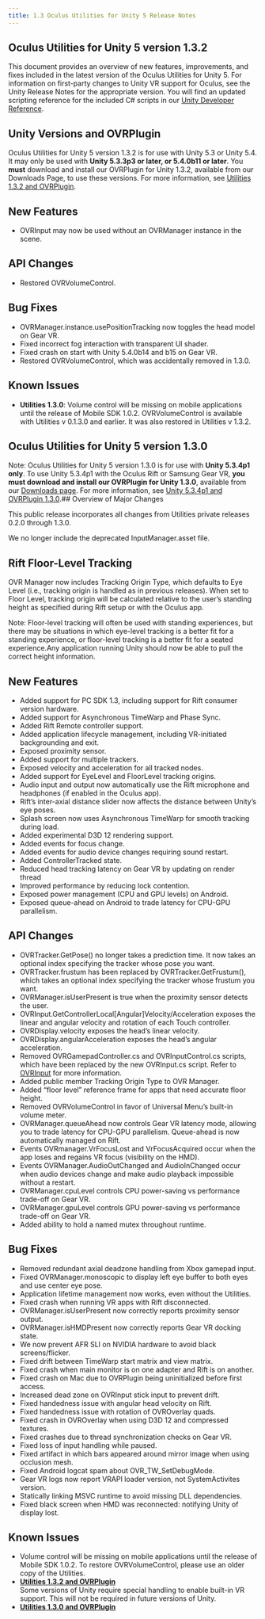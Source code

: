 ```yaml
---
title: 1.3 Oculus Utilities for Unity 5 Release Notes
---
```

## Oculus Utilities for Unity 5 version 1.3.2

This document provides an overview of new features, improvements, and fixes included in the latest version of the Oculus Utilities for Unity 5. For information on first-party changes to Unity VR support for Oculus, see the Unity Release Notes for the appropriate version. You will find an updated scripting reference for the included C# scripts in our [Unity Developer Reference](/documentation/game-engines/latest/concepts/book-unity-reference/).

## Unity Versions and OVRPlugin

Oculus Utilities for Unity 5 version 1.3.2 is for use with Unity 5.3 or Unity 5.4. It may only be used with **Unity 5.3.3p3 or later, or 5.4.0b11 or later**. You **must** download and install our OVRPlugin for Unity 1.3.2, available from our Downloads Page, to use these versions. For more information, see [Utilities 1.3.2 and OVRPlugin](/documentation/unity/latest/concepts/release-archive-unity-ovrplugin-132/ "Some versions of Unity require special handling to enable built-in VR support. This will not be required in future versions of Unity.").

## New Features

* OVRInput may now be used without an OVRManager instance in the scene.
## API Changes

* Restored OVRVolumeControl.
## Bug Fixes

* OVRManager.instance.usePositionTracking now toggles the head model on Gear VR.
* Fixed incorrect fog interaction with transparent UI shader.
* Fixed crash on start with Unity 5.4.0b14 and b15 on Gear VR.
* Restored OVRVolumeControl, which was accidentally removed in 1.3.0.
## Known Issues

* **Utilities 1.3.0**: Volume control will be missing on mobile applications until the release of Mobile SDK 1.0.2. OVRVolumeControl is available with Utilities v 0.1.3.0 and earlier. It was also restored in Utilities v 1.3.2.
## Oculus Utilities for Unity 5 version 1.3.0

Note: Oculus Utilities for Unity 5 version 1.3.0 is for use with **Unity 5.3.4p1 only**. To use Unity 5.3.4p1 with the Oculus Rift or Samsung Gear VR, **you must download and install our OVRPlugin for Unity 1.3.0**, available from our [Downloads page](/downloads/). For more information, see [Unity 5.3.4p1 and OVRPlugin 1.3.0](/documentation/unity/latest/concepts/release-archive-unity-ovrplugin-132/ "Some versions of Unity require special handling to enable built-in VR support. This will not be required in future versions of Unity.").## Overview of Major Changes

This public release incorporates all changes from Utilities private releases 0.2.0 through 1.3.0. 

We no longer include the deprecated InputManager.asset file.

## Rift Floor-Level Tracking

OVR Manager now includes Tracking Origin Type, which defaults to Eye Level (i.e., tracking origin is handled as in previous releases). When set to Floor Level, tracking origin will be calculated relative to the user’s standing height as specified during Rift setup or with the Oculus app.

Note: Floor-level tracking will often be used with standing experiences, but there may be situations in which eye-level tracking is a better fit for a standing experience, or floor-level tracking is a better fit for a seated experience.Any application running Unity should now be able to pull the correct height information.

## New Features

* Added support for PC SDK 1.3, including support for Rift consumer version hardware.
* Added support for Asynchronous TimeWarp and Phase Sync.
* Added Rift Remote controller support.
* Added application lifecycle management, including VR-initiated backgrounding and exit.
* Exposed proximity sensor.
* Added support for multiple trackers.
* Exposed velocity and acceleration for all tracked nodes.
* Added support for EyeLevel and FloorLevel tracking origins.
* Audio input and output now automatically use the Rift microphone and headphones (if enabled in the Oculus app).
* Rift’s inter-axial distance slider now affects the distance between Unity’s eye poses.
* Splash screen now uses Asynchronous TimeWarp for smooth tracking during load.
* Added experimental D3D 12 rendering support.
* Added events for focus change.
* Added events for audio device changes requiring sound restart.
* Added ControllerTracked state.
* Reduced head tracking latency on Gear VR by updating on render thread
* Improved performance by reducing lock contention.
* Exposed power management (CPU and GPU levels) on Android.
* Exposed queue-ahead on Android to trade latency for CPU-GPU parallelism.
## API Changes

* OVRTracker.GetPose() no longer takes a prediction time. It now takes an optional index specifying the tracker whose pose you want.
* OVRTracker.frustum has been replaced by OVRTracker.GetFrustum(), which takes an optional index specifying the tracker whose frustum you want.
* OVRManager.isUserPresent is true when the proximity sensor detects the user.
* OVRInput.GetControllerLocal[Angular]Velocity/Acceleration exposes the linear and angular velocity and rotation of each Touch controller.
* OVRDisplay.velocity exposes the head’s linear velocity.
* OVRDisplay.angularAcceleration exposes the head’s angular acceleration.
* Removed OVRGamepadController.cs and OVRInputControl.cs scripts, which have been replaced by the new OVRInput.cs script. Refer to [OVRInput](/documentation/unity/latest/concepts/unity-ovrinput/#unity-ovrinput "OVRInput exposes a unified input API for multiple controller types.") for more information.
* Added public member Tracking Origin Type to OVR Manager.
* Added “floor level” reference frame for apps that need accurate floor height.
* Removed OVRVolumeControl in favor of Universal Menu’s built-in volume meter.
* OVRManager.queueAhead now controls Gear VR latency mode, allowing you to trade latency for CPU-GPU parallelism. Queue-ahead is now automatically managed on Rift.
* Events OVRmanager.VrFocusLost and VrFocusAcquired occur when the app loses and regains VR focus (visibility on the HMD).
* Events OVRManager.AudioOutChanged and AudioInChanged occur when audio devices change and make audio playback impossible without a restart.
* OVRManager.cpuLevel controls CPU power-saving vs performance trade-off on Gear VR.
* OVRManager.gpuLevel controls GPU power-saving vs performance trade-off on Gear VR.
* Added ability to hold a named mutex throughout runtime.
## Bug Fixes

* Removed redundant axial deadzone handling from Xbox gamepad input.
* Fixed OVRManager.monoscopic to display left eye buffer to both eyes and use center eye pose.
* Application lifetime management now works, even without the Utilities.
* Fixed crash when running VR apps with Rift disconnected.
* OVRManager.isUserPresent now correctly reports proximity sensor output.
* OVRManager.isHMDPresent now correctly reports Gear VR docking state.
* We now prevent AFR SLI on NVIDIA hardware to avoid black screens/flicker.
* Fixed drift between TimeWarp start matrix and view matrix.
* Fixed crash when main monitor is on one adapter and Rift is on another.
* Fixed crash on Mac due to OVRPlugin being uninitialized before first access.
* Increased dead zone on OVRInput stick input to prevent drift.
* Fixed handedness issue with angular head velocity on Rift.
* Fixed handedness issue with rotation of OVROverlay quads. 
* Fixed crash in OVROverlay when using D3D 12 and compressed textures.
* Fixed crashes due to thread synchronization checks on Gear VR.
* Fixed loss of input handling while paused.
* Fixed artifact in which bars appeared around mirror image when using occlusion mesh.
* Fixed Android logcat spam about OVR\_TW\_SetDebugMode.
* Gear VR logs now report VRAPI loader version, not SystemActivites version.
* Statically linking MSVC runtime to avoid missing DLL dependencies.
* Fixed black screen when HMD was reconnected: notifying Unity of display lost.
## Known Issues

* Volume control will be missing on mobile applications until the release of Mobile SDK 1.0.2. To restore OVRVolumeControl, please use an older copy of the Utilities.
* **[Utilities 1.3.2 and OVRPlugin](/documentation/unity/latest/concepts/release-archive-unity-ovrplugin-132/)**  
Some versions of Unity require special handling to enable built-in VR support. This will not be required in future versions of Unity.
* **[Utilities 1.3.0 and OVRPlugin](/documentation/unity/latest/concepts/release-archive-unity-ovrplugin-130/)**  


